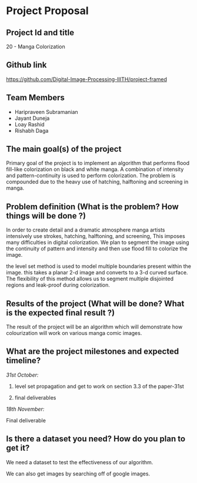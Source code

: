 # Project Proposal 

## Project Id and title

20 - Manga Colorization

## Github link
https://github.com/Digital-Image-Processing-IIITH/project-framed

## Team Members

 - Haripraveen Subramanian
 - Jayant Duneja
 - Loay Rashid
 - Rishabh Daga

## The main goal(s) of the project
Primary goal of the project is to implement an algorithm that performs flood fill-like colorization on black and white manga. A combination of intensity and pattern-continuity is used to perform colorization. The problem is compounded due to the heavy use of hatching, halftoning and screening in manga.

## Problem definition (What is the problem? How things will be done ?)
In order to create detail and a dramatic atmosphere manga artists intensively use strokes, hatching, halftoning, and screening, This imposes many difficulties in digital colorization. We plan to segment the image using the continuity of pattern and intensity and then use flood fill to colorize the image.

the level set method is used to model multiple boundaries present within the image. this takes a planar 2-d image and converts to a 3-d curved surface. The flexibility of this method allows us to segment multiple disjointed regions and leak-proof during colorization.


## Results of the project (What will be done? What is the expected final result ?)
The result of the project will be an algorithm which will demonstrate how colourization will work on various manga comic images.


## What are the project milestones and expected timeline?
*31st October:*

1. level set propagation and get to work on section 3.3 of the paper-31st

2. final deliverables

*18th November:* 

Final deliverable

## Is there a dataset you need? How do you plan to get it?
We need a dataset to test the effectiveness of our algorithm.


We can also get images by searching off of google images.
